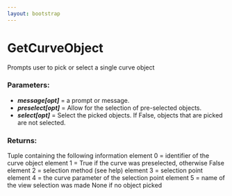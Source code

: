 ```yaml
---
layout: bootstrap
---
```


# GetCurveObject

Prompts user to pick or select a single curve object
        

### Parameters:

- ***message[opt]*** = a prompt or message.
- ***preselect[opt]*** = Allow for the selection of pre-selected objects.
- ***select[opt]*** = Select the picked objects. If False, objects that
  are picked are not selected.
        

### Returns:


Tuple containing the following information
  element 0 = identifier of the curve object
  element 1 = True if the curve was preselected, otherwise False
  element 2 = selection method (see help)
  element 3 = selection point
  element 4 = the curve parameter of the selection point
  element 5 = name of the view selection was made
None if no object picked
        
